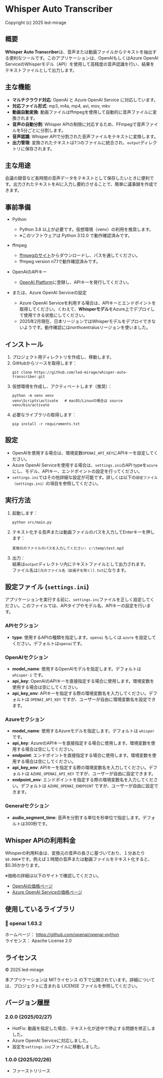 # Whisper Auto Transcriber

Copyright (c) 2025 led-mirage

## 概要

**Whisper Auto Transcriber**は、音声または動画ファイルからテキストを抽出する便利なツールです。このアプリケーションは、OpenAIもしくはAzure OpenAI ServiceのWhisperモデル（API）を使用して高精度の音声認識を行い、結果をテキストファイルとして出力します。

## 主な機能

- **マルチクラウド対応**: OpenAI と Azure OpenAI Service に対応しています。
- **対応ファイル形式**: mp3, m4a, mp4, avi, mov, mkv
- **動画自動変換**: 動画ファイルはffmpegを使用して自動的に音声ファイルに変換されます。
- **音声の自動分割**: Whisper APIの制限に対応するため、FFmpegで音声ファイルを5分ごとに分割します。
- **音声認識**: Whisper APIで分割された音声ファイルをテキストに変換します。
- **出力管理**: 変換されたテキストは1つのファイルに統合され、`output`ディレクトリに保存されます。

## 主な用途

会議の録音など長時間の音声データをテキストとして保存したいときに便利です。出力されたテキストをAIに入力し要約させることで、簡単に議事録を作成できます。

## 事前準備

- Python
    - Python 3.8 以上が必要です。仮想環境（venv）の利用を推奨します。
    - ※このソフトウェアは Python 3.12.0 で動作確認済みです。

- ffmpeg
    - [ffmpegのサイト](https://www.ffmpeg.org/)からダウンロードし、パスを通してください。
    - ffmpeg version n7.1で動作確認済みです。

- OpenAIのAPIキー
    - [OpenAI Platform](https://platform.openai.com/)に登録し、APIキーを発行してください。

- または、Azure OpenAI Serviceの設定
    - Azure OpenAI Serviceを利用する場合は、APIキーとエンドポイントを取得してください。くわえて、**Whisperモデル**をAzure上でデプロイして使用できる状態にしてください。
    - 2025年2月現在、日本リージョンではWhisperモデルをデプロイできないようです。動作確認にはnorthcentralusリージョンを使いました。

## インストール

1. プロジェクト用ディレクトリを作成し、移動します。
2. GitHubからソースを取得します：
    ```
    git clone https://github.com/led-mirage/whisper-auto-transcriber.git
    ```
3. 仮想環境を作成し、アクティベートします（推奨）：
    ```
    python -m venv venv
    venv\Scripts\activate   # macOS/Linuxの場合は source venv/bin/activate
    ```
4. 必要なライブラリの取得します：
    ```
    pip install -r requirements.txt
    ```
## 設定

- OpenAIを使用する場合は、環境変数`OPENAI_API_KEY`にAPIキーを設定してください。
- Azure OpenAI Serviceを使用する場合は、`settings.ini`のAPI typeを`azure`にし、モデル、APIキー、エンドポイントの設定を行ってください。
- `settings.ini`ではその他詳細な設定が可能です。詳しくは以下の`設定ファイル（settings.ini）`の項目を参照してください。

## 実行方法

1. 起動します：
    ```
    python src/main.py
    ```
2. テキスト化する音声または動画ファイルのパスを入力してEnterキーを押します：
    ```
    変換元のファイルのパスを入力してください: c:\temp\test.mp3
    ```
3. 出力：  
    結果は`output`ディレクトリ内にテキストファイルとして出力されます。  
    ファイル名は`[元のファイル名（拡張子を除く）].txt`になります。

## 設定ファイル (`settings.ini`)

アプリケーションを実行する前に、`settings.ini`ファイルを正しく設定してください。このファイルでは、APIタイプやモデル名、APIキーの設定を行います。

### APIセクション

- **type**: 使用するAPIの種類を指定します。`openai` もしくは `azure` を設定してください。デフォルトは`openai`です。

### OpenAIセクション

- **model_name**: 使用するOpenAIモデルを指定します。デフォルトは `whisper-1` です。
- **api_key**: OpenAIのAPIキーを直接指定する場合に使用します。環境変数を使用する場合は空にしてください。
- **api_key_env**: APIキーを指定する際の環境変数名を入力してください。デフォルトは `OPENAI_API_KEY` ですが、ユーザーが自由に環境変数名を設定できます。

### Azureセクション

- **model_name**: 使用するAzureモデルを指定します。デフォルトは `whisper` です。
- **api_key**: AzureのAPIキーを直接指定する場合に使用します。環境変数を使用する場合は空にしてください。
- **endpoint**: エンドポイントを直接指定する場合に使用します。環境変数を使用する場合は空にしてください。
- **api_key_env**: APIキーを指定する際の環境変数名を入力してください。デフォルトは `AZURE_OPENAI_API_KEY` ですが、ユーザーが自由に設定できます。
- **endpoint_env**: エンドポイントを指定する際の環境変数名を入力してください。デフォルトは `AZURE_OPENAI_ENDPOINT` ですが、ユーザーが自由に設定できます。

### Generalセクション

- **audio_segment_time**: 音声を分割する単位を秒単位で指定します。デフォルトは300秒です。

## Whisper APIの利用料金

Whisperの利用料金は、変換元の音声の長さに基づいており、１分あたり`$0.006`※です。例えば１時間の音声または動画ファイルをテキスト化すると、$0.36かかります。

※価格の詳細は以下のサイトで確認してください。

- [OpenAIの価格ページ](https://openai.com/ja-JP/api/pricing/)
- [Azure OpenAI Serviceの価格ページ](https://azure.microsoft.com/ja-jp/pricing/details/cognitive-services/openai-service/#pricing)

## 使用しているライブラリ

### 🔖 openai 1.63.2
ホームページ： https://github.com/openai/openai-python  
ライセンス： Apache License 2.0

## ライセンス

© 2025 led-mirage

本アプリケーションは MITライセンス の下で公開されています。詳細については、プロジェクトに含まれる LICENSE ファイルを参照してください。

## バージョン履歴

### 2.0.0 (2025/02/27)

- HotFix: 動画を指定した場合、テキスト化が途中で停止する問題を修正しました。
- Azure OpenAI Serviceに対応しました。
- 設定を`settings.ini`ファイルに移動しました。

### 1.0.0 (2025/02/26)

- ファーストリリース
